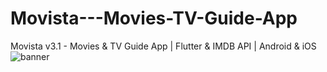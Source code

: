 # Movista---Movies-TV-Guide-App
Movista v3.1 - Movies &amp; TV Guide App | Flutter &amp; IMDB API | Android &amp; iOS
![banner](https://user-images.githubusercontent.com/80895946/206907224-7921f449-64aa-40ab-8fcc-b15e86b59d0d.png)
